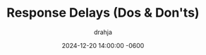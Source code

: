---
title: Response Delays (Dos & Don'ts)
description: Insert Descriptive Summary Here
author: drahja
date: 2024-12-20 14:00:00 -0600
categories: [Roleplay, Etiquette & Courtesy]
tags: [roleplay, tips, strategies, communication, time management, self-conscious, pose, post, chaser tag, tag, energy, momentum, empathy, honesty, patience, work-life-balance, alternative options, availability, duration]
pin: false
media_subpath: '/posts/delays'
---